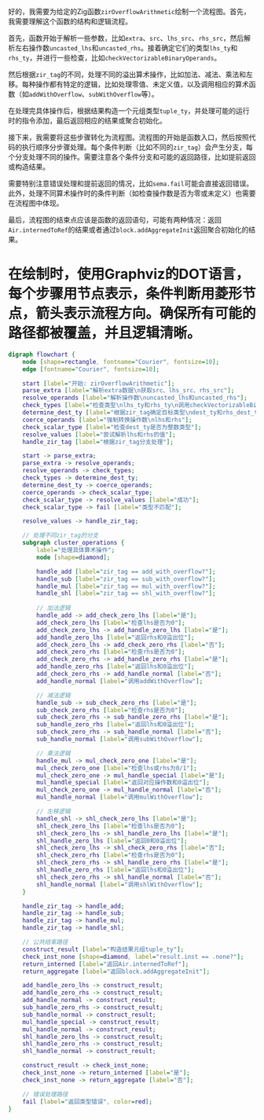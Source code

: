 好的，我需要为给定的Zig函数`zirOverflowArithmetic`绘制一个流程图。首先，我需要理解这个函数的结构和逻辑流程。

首先，函数开始于解析一些参数，比如`extra`、`src`、`lhs_src`、`rhs_src`，然后解析左右操作数`uncasted_lhs`和`uncasted_rhs`。接着确定它们的类型`lhs_ty`和`rhs_ty`，并进行一些检查，比如`checkVectorizableBinaryOperands`。

然后根据`zir_tag`的不同，处理不同的溢出算术操作，比如加法、减法、乘法和左移。每种操作都有特定的逻辑，比如处理零值、未定义值，以及调用相应的算术函数（如`addWithOverflow`、`subWithOverflow`等）。

在处理完具体操作后，根据结果构造一个元组类型`tuple_ty`，并处理可能的运行时的指令添加，最后返回相应的结果或聚合初始化。

接下来，我需要将这些步骤转化为流程图。流程图的开始是函数入口，然后按照代码的执行顺序分步骤处理。每个条件判断（比如不同的`zir_tag`）会产生分支，每个分支处理不同的操作。需要注意各个条件分支和可能的返回路径，比如提前返回或构造结果。

需要特别注意错误处理和提前返回的情况，比如`sema.fail`可能会直接返回错误。此外，处理不同算术操作时的条件判断（如检查操作数是否为零或未定义）也需要在流程图中体现。

最后，流程图的结束点应该是函数的返回语句，可能有两种情况：返回`Air.internedToRef`的结果或者通过`block.addAggregateInit`返回聚合初始化的结果。

在绘制时，使用Graphviz的DOT语言，每个步骤用节点表示，条件判断用菱形节点，箭头表示流程方向。确保所有可能的路径都被覆盖，并且逻辑清晰。
================================================
```dot
digraph flowchart {
    node [shape=rectangle, fontname="Courier", fontsize=10];
    edge [fontname="Courier", fontsize=10];

    start [label="开始: zirOverflowArithmetic"];
    parse_extra [label="解析extra数据\n获取src、lhs_src、rhs_src"];
    resolve_operands [label="解析操作数\nuncasted_lhs和uncasted_rhs"];
    check_types [label="检查类型\nlhs_ty和rhs_ty\n调用checkVectorizableBinaryOperands"];
    determine_dest_ty [label="根据zir_tag确定目标类型\ndest_ty和rhs_dest_ty"];
    coerce_operands [label="强制转换操作数\nlhs和rhs"];
    check_scalar_type [label="检查dest_ty是否为整数类型"];
    resolve_values [label="尝试解析lhs和rhs的值"];
    handle_zir_tag [label="根据zir_tag分支处理"];

    start -> parse_extra;
    parse_extra -> resolve_operands;
    resolve_operands -> check_types;
    check_types -> determine_dest_ty;
    determine_dest_ty -> coerce_operands;
    coerce_operands -> check_scalar_type;
    check_scalar_type -> resolve_values [label="成功"];
    check_scalar_type -> fail [label="类型不匹配"];

    resolve_values -> handle_zir_tag;

    // 处理不同zir_tag的分支
    subgraph cluster_operations {
        label="处理具体算术操作";
        node [shape=diamond];

        handle_add [label="zir_tag == add_with_overflow?"];
        handle_sub [label="zir_tag == sub_with_overflow?"];
        handle_mul [label="zir_tag == mul_with_overflow?"];
        handle_shl [label="zir_tag == shl_with_overflow?"];
        
        // 加法逻辑
        handle_add -> add_check_zero_lhs [label="是"];
        add_check_zero_lhs [label="检查lhs是否为0"];
        add_check_zero_lhs -> add_handle_zero_lhs [label="是"];
        add_handle_zero_lhs [label="返回rhs和0溢出位"];
        add_check_zero_lhs -> add_check_zero_rhs [label="否"];
        add_check_zero_rhs [label="检查rhs是否为0"];
        add_check_zero_rhs -> add_handle_zero_rhs [label="是"];
        add_handle_zero_rhs [label="返回lhs和0溢出位"];
        add_check_zero_rhs -> add_handle_normal [label="否"];
        add_handle_normal [label="调用addWithOverflow"];

        // 减法逻辑
        handle_sub -> sub_check_zero_rhs [label="是"];
        sub_check_zero_rhs [label="检查rhs是否为0"];
        sub_check_zero_rhs -> sub_handle_zero_rhs [label="是"];
        sub_handle_zero_rhs [label="返回lhs和0溢出位"];
        sub_check_zero_rhs -> sub_handle_normal [label="否"];
        sub_handle_normal [label="调用subWithOverflow"];

        // 乘法逻辑
        handle_mul -> mul_check_zero_one [label="是"];
        mul_check_zero_one [label="检查lhs或rhs为0/1"];
        mul_check_zero_one -> mul_handle_special [label="是"];
        mul_handle_special [label="返回对应操作数和0溢出位"];
        mul_check_zero_one -> mul_handle_normal [label="否"];
        mul_handle_normal [label="调用mulWithOverflow"];

        // 左移逻辑
        handle_shl -> shl_check_zero_lhs [label="是"];
        shl_check_zero_lhs [label="检查lhs是否为0"];
        shl_check_zero_lhs -> shl_handle_zero_lhs [label="是"];
        shl_handle_zero_lhs [label="返回0和0溢出位"];
        shl_check_zero_lhs -> shl_check_zero_rhs [label="否"];
        shl_check_zero_rhs [label="检查rhs是否为0"];
        shl_check_zero_rhs -> shl_handle_zero_rhs [label="是"];
        shl_handle_zero_rhs [label="返回lhs和0溢出位"];
        shl_check_zero_rhs -> shl_handle_normal [label="否"];
        shl_handle_normal [label="调用shlWithOverflow"];
    }

    handle_zir_tag -> handle_add;
    handle_zir_tag -> handle_sub;
    handle_zir_tag -> handle_mul;
    handle_zir_tag -> handle_shl;

    // 公共结束路径
    construct_result [label="构造结果元组tuple_ty"];
    check_inst_none [shape=diamond, label="result.inst == .none?"];
    return_interned [label="返回Air.internedToRef"];
    return_aggregate [label="返回block.addAggregateInit"];

    add_handle_zero_lhs -> construct_result;
    add_handle_zero_rhs -> construct_result;
    add_handle_normal -> construct_result;
    sub_handle_zero_rhs -> construct_result;
    sub_handle_normal -> construct_result;
    mul_handle_special -> construct_result;
    mul_handle_normal -> construct_result;
    shl_handle_zero_lhs -> construct_result;
    shl_handle_zero_rhs -> construct_result;
    shl_handle_normal -> construct_result;

    construct_result -> check_inst_none;
    check_inst_none -> return_interned [label="是"];
    check_inst_none -> return_aggregate [label="否"];

    // 错误处理路径
    fail [label="返回类型错误", color=red];
}
```